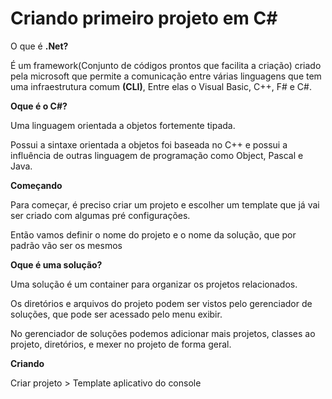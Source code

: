 # Criando primeiro projeto em C#

O que é **.Net?**



É um framework(Conjunto de códigos prontos que facilita a criação) criado pela microsoft que permite a comunicação entre várias linguagens que tem uma infraestrutura comum **(CLI)**, Entre elas o Visual Basic, C++, F# e C#.



**Oque é o C#?**

Uma linguagem orientada a objetos fortemente tipada.

Possui a sintaxe orientada a objetos foi baseada no C++ e possui a influência de outras linguagem de programação como Object, Pascal e Java.



**Começando**

Para começar, é preciso criar um projeto e escolher um template que já vai ser criado com algumas pré configurações.

Então vamos definir o nome do projeto e o nome da solução, que por padrão vão ser os mesmos



**Oque é uma solução?**

Uma solução é um container  para organizar os projetos relacionados.

Os diretórios e arquivos do projeto podem ser vistos pelo gerenciador de soluções, que pode ser acessado pelo menu exibir.

No gerenciador de soluções podemos adicionar mais projetos, classes ao projeto, diretórios, e mexer no projeto de forma geral.



**Criando**

Criar projeto > Template aplicativo do console